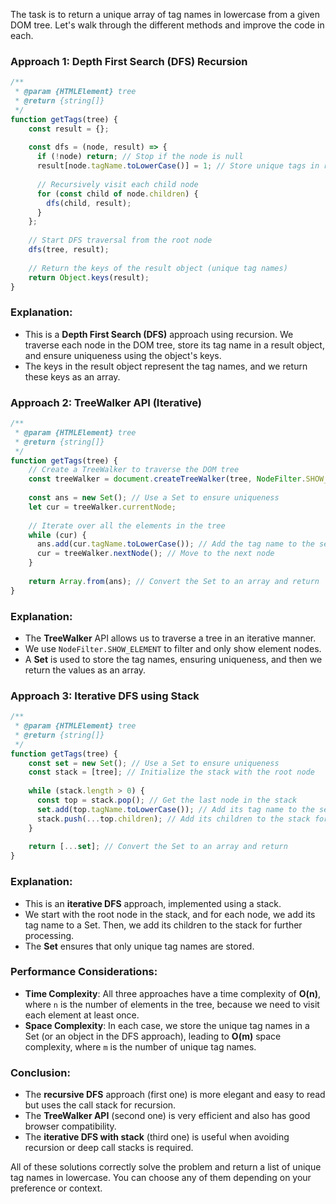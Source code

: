 The task is to return a unique array of tag names in lowercase from a given DOM tree. Let's walk through the different methods and improve the code in each.

### Approach 1: Depth First Search (DFS) Recursion

```javascript
/**
 * @param {HTMLElement} tree
 * @return {string[]}
 */
function getTags(tree) {
    const result = {};
    
    const dfs = (node, result) => {
      if (!node) return; // Stop if the node is null
      result[node.tagName.toLowerCase()] = 1; // Store unique tags in result (as keys)
      
      // Recursively visit each child node
      for (const child of node.children) {
        dfs(child, result);
      }
    };
    
    // Start DFS traversal from the root node
    dfs(tree, result);
    
    // Return the keys of the result object (unique tag names)
    return Object.keys(result);
}
```

### Explanation:

- This is a **Depth First Search (DFS)** approach using recursion. We traverse each node in the DOM tree, store its tag name in a result object, and ensure uniqueness using the object's keys.
- The keys in the result object represent the tag names, and we return these keys as an array.

### Approach 2: TreeWalker API (Iterative)

```javascript
/**
 * @param {HTMLElement} tree
 * @return {string[]}
 */
function getTags(tree) {
    // Create a TreeWalker to traverse the DOM tree
    const treeWalker = document.createTreeWalker(tree, NodeFilter.SHOW_ELEMENT, null, false);
    
    const ans = new Set(); // Use a Set to ensure uniqueness
    let cur = treeWalker.currentNode;
    
    // Iterate over all the elements in the tree
    while (cur) {
      ans.add(cur.tagName.toLowerCase()); // Add the tag name to the set
      cur = treeWalker.nextNode(); // Move to the next node
    }
    
    return Array.from(ans); // Convert the Set to an array and return
}
```

### Explanation:

- The **TreeWalker** API allows us to traverse a tree in an iterative manner.
- We use `NodeFilter.SHOW_ELEMENT` to filter and only show element nodes.
- A **Set** is used to store the tag names, ensuring uniqueness, and then we return the values as an array.

### Approach 3: Iterative DFS using Stack

```javascript
/**
 * @param {HTMLElement} tree
 * @return {string[]}
 */
function getTags(tree) {
    const set = new Set(); // Use a Set to ensure uniqueness
    const stack = [tree]; // Initialize the stack with the root node
    
    while (stack.length > 0) {
      const top = stack.pop(); // Get the last node in the stack
      set.add(top.tagName.toLowerCase()); // Add its tag name to the set
      stack.push(...top.children); // Add its children to the stack for further traversal
    }
    
    return [...set]; // Convert the Set to an array and return
}
```

### Explanation:

- This is an **iterative DFS** approach, implemented using a stack.
- We start with the root node in the stack, and for each node, we add its tag name to a Set. Then, we add its children to the stack for further processing.
- The **Set** ensures that only unique tag names are stored.

### Performance Considerations:

- **Time Complexity**: All three approaches have a time complexity of **O(n)**, where `n` is the number of elements in the tree, because we need to visit each element at least once.
- **Space Complexity**: In each case, we store the unique tag names in a Set (or an object in the DFS approach), leading to **O(m)** space complexity, where `m` is the number of unique tag names.

### Conclusion:

- The **recursive DFS** approach (first one) is more elegant and easy to read but uses the call stack for recursion.
- The **TreeWalker API** (second one) is very efficient and also has good browser compatibility.
- The **iterative DFS with stack** (third one) is useful when avoiding recursion or deep call stacks is required.

All of these solutions correctly solve the problem and return a list of unique tag names in lowercase. You can choose any of them depending on your preference or context.